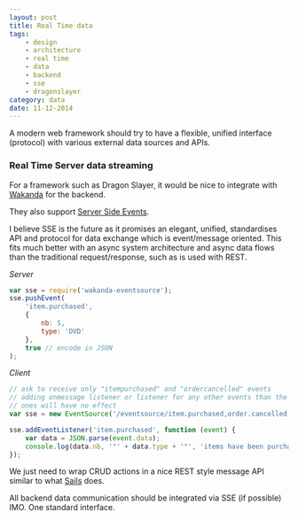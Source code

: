 ```yaml
---
layout: post
title: Real Time data
tags:
    - design
    - architecture
    - real time
    - data
    - backend
    - sse
    - dragonslayer
category: data
date: 11-12-2014
---
```


A modern web framework should try to have a flexible, unified interface (protocol) with various external data sources and APIs.

### Real Time Server data streaming

For a framework such as Dragon Slayer, it would be nice to integrate with [Wakanda](http://www.wakanda.org/) for the backend.

They also support [Server Side Events](https://github.com/AMorgaut/wakanda-eventsource).

I believe SSE is the future as it promises an elegant, unified, standardises API and protocol for data exchange which is event/message oriented. This fits much better with an async system architecture and async data flows than the traditional request/response, such as is used with REST.

*Server*

```js
var sse = require('wakanda-eventsource');
sse.pushEvent(
    'item.purchased',
    {
        nb: 5,
        type: 'DVD'
    },
    true // encode in JSON
);
```

<!--more-->

*Client*

```js
// ask to receive only "itempurchased" and "ordercancelled" events
// adding onmessage listener or listener for any other events than the listed
// ones will have no effect
var sse = new EventSource('/eventsource/item.purchased,order.cancelled');

sse.addEventListener('item.purchased', function (event) {
    var data = JSON.parse(event.data);
    console.log(data.nb, '"' + data.type + '"', 'items have been purchased')
});
```

We just need to wrap CRUD actions in a nice REST style message API similar to what [Sails](http://sailsjs.org/) does.

All backend data communication should be integrated via SSE (if possible) IMO.
One standard interface.
